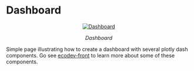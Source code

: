 # Dashboard

<p align="center">
  <a href="/img/ecodev_app/dashboard.png"><img src="/img/ecodev_app/dashboard.png" alt="Dashboard"></a>
</p>
<p align="center">
    <em>Dashboard</em>
</p>
<p align="center">
</p>

Simple page illustrating how to create a dashboard with several plotly dash components. 
 Go see [ecodev-front](../../../libraries/front/index.md) to learn more about some of these components.
